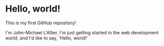 
# Hello, world!

This is my first GitHub repository!

I'm John-Michael L'Allier, 
I'm just getting started in the web development world, and I'd like to say, 'Hello, world!' 
